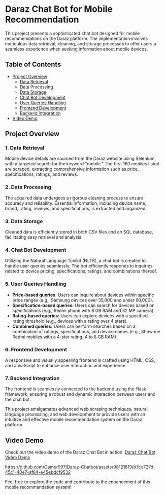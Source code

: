 
# Daraz Chat Bot for Mobile Recommendation

This project presents a sophisticated chat bot designed for mobile recommendations on the Daraz platform. The implementation involves meticulous data retrieval, cleaning, and storage processes to offer users a seamless experience when seeking information about mobile devices.

## Table of Contents
- [Project Overview](#project-overview)
    - [Data Retrieval](#1-data-retrieval)
    - [Data Processing](#2-data-processing)
    - [Data Storage](#3-data-storage)
    - [Chat Bot Development](#4-chat-bot-development)
    - [User Queries Handling](#5-user-queries-handling)
    - [Frontend Development](#6-frontend-development)
    - [Backend Integration](#7-backend-integration)
- [Video Demo](#video-demo)

## Project Overview

### 1. Data Retrieval
Mobile device details are sourced from the Daraz website using Selenium, with a targeted search for the keyword "mobile." The first 160 mobiles listed are scraped, extracting comprehensive information such as price, specifications, ratings, and reviews.

### 2. Data Processing
The acquired data undergoes a rigorous cleaning process to ensure accuracy and reliability. Essential information, including device name, brand, rating, reviews, and specifications, is extracted and organized.

### 3. Data Storage
Cleaned data is efficiently stored in both CSV files and an SQL database, facilitating easy retrieval and analysis.

### 4. Chat Bot Development
Utilizing the Natural Language Toolkit (NLTK), a chat bot is created to handle user queries seamlessly. The bot efficiently responds to inquiries related to device pricing, specifications, ratings, and combinations thereof.

### 5. User Queries Handling

- **Price-based queries:** Users can inquire about devices within specific price ranges (e.g., Samsung devices over 35,000 and under 60,000).
- **Specification-based queries:** Users can search for devices based on specifications (e.g., Redmi phone with 8 GB RAM and 32 MP camera).
- **Rating-based queries:** Users can explore devices with a specified rating threshold (e.g., devices with a rating over 4 stars).
- **Combined queries:** Users can perform searches based on a combination of ratings, specifications, and device names (e.g., Show me Redmi mobiles with a 4-star rating, 4 to 8 GB RAM).

### 6. Frontend Development
A responsive and visually appealing frontend is crafted using HTML, CSS, and JavaScript to enhance user interaction and experience.

### 7. Backend Integration
The frontend is seamlessly connected to the backend using the Flask framework, ensuring a robust and dynamic interaction between users and the chat bot.

This project amalgamates advanced web scraping techniques, natural language processing, and web development to provide users with an intuitive and effective mobile recommendation system on the Daraz platform.

## Video Demo
Check out the video demo of the Daraz Chat Bot in action: [Daraz Chat Bot Video Demo](https://github.com/Gamer997/Daraz-Chatbot/assets/98121819/b7ce727d-45c1-40e7-af84-e45ebdcf9532)

https://github.com/Gamer997/Daraz-Chatbot/assets/98121819/b7ce727d-45c1-40e7-af84-e45ebdcf9532

Feel free to explore the code and contribute to the enhancement of this mobile recommendation system!
